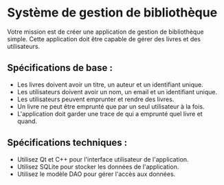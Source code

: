 # Système de gestion de bibliothèque
Votre mission est de créer une application de gestion de bibliothèque simple. Cette application doit être capable de gérer des livres et des utilisateurs.

Spécifications de base :
-
- Les livres doivent avoir un titre, un auteur et un identifiant unique.
- Les utilisateurs doivent avoir un nom, un email et un identifiant unique.
- Les utilisateurs peuvent emprunter et rendre des livres.
- Un livre ne peut être emprunté que par un seul utilisateur à la fois.
- L'application doit garder une trace de qui a emprunté quel livre et quand.

Spécifications techniques :
-
- Utilisez Qt et C++ pour l'interface utilisateur de l'application.
- Utilisez SQLite pour stocker les données de l'application.
- Utilisez le modèle DAO pour gérer l'accès aux données.

